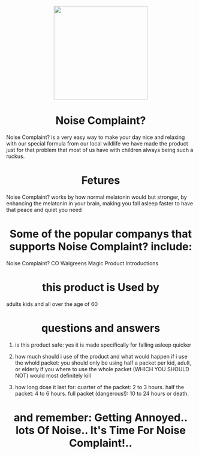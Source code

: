 <p align="center"><img src="https://user-images.githubusercontent.com/126821979/236059053-9522a313-c5db-48ef-9611-6c32a0c77f36.png"
height="250"></p>

<h1 align="center">Noise Complaint?</h1>


Noise Complaint? is a very easy way to make your day nice and relaxing with our special formula from our local wildlife we have made the product just for that problem that most of us have with children always being such a ruckus.

<h1 align="center">Fetures</h1>

Noise Complaint? works by how normal melatonin would but stronger, by enhancing the melatonin in your brain, making you fall asleep faster to have that peace and quiet you need

<h1 align="center">Some of the popular companys that supports Noise Complaint? include:</h1>

Noise Complaint? CO
Walgreens
Magic Product Introductions

<h1 align="center">this product is Used by</h1>

adults
kids
and all over the age of 60

<h1 align="center">questions and answers</h1> 

1. is this product safe:
yes it is made specifically for falling asleep quicker

2. how much should i use of the product and what would happen if i use the whold packet:
you should only be using half a packet per kid, adult, or elderly
if you where to use the whole packet (WHICH YOU SHOULD NOT) would most definitely kill

3. how long dose it last for:
quarter of the packet: 2 to 3 hours. 
half the packet: 4 to 6 hours.
full packet (dangerous!): 10 to 24 hours or death.


<h1 align="center"> and remember: Getting Annoyed.. lots Of Noise.. It's Time For Noise Complaint!..</h1>
